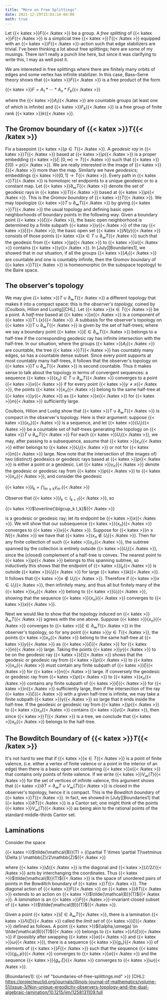 ```yaml
---
title: "More on Free Splittings"
date: 2021-12-29T15:03:14-04:00
math: true
---
```


Let {{< katex >}}$F${{< /katex >}} be a group.
A *free splitting* of {{< katex >}}$F${{< /katex >}} is a simplicial tree {{< katex >}}$T${{< /katex >}}
equipped with an {{< katex >}}$F${{< /katex >}}-action
such that edge stabilizers are trivial.
I've been thinking a lot about free splittings;
here are some of my musings.
There isn't really a punch line here,
but since it was clarifying to write this, I may as well post it.

We are interested in free splittings where there are finitely many orbits of edges
and some vertex has infinite stabilizer.
In this case, Bass–Serre theory shows that {{< katex >}}$F${{< /katex >}}
is a free product of the form

{{< katex >}}$F = A_1*\cdots*A_n*F_k${{< /katex >}}

where the {{< katex >}}$A_i${{< /katex >}} are countable groups
(at least one of which is infinite)
and {{< katex >}}$F_k${{< /katex >}} is a free group of finite rank {{< katex >}}$k${{< /katex >}}.

## The Gromov boundary of {{< katex >}}$T${{< /katex >}}

Fix a basepoint {{< katex >}}$p \in T${{< /katex >}}.
A *geodesic ray* in {{< katex >}}$T${{< /katex >}} based at {{< katex >}}$p${{< /katex >}}
is a proper embedding {{< katex >}}$\xi\colon [0,\infty) \to T${{< /katex >}}
such that {{< katex >}}$\xi(0) = p${{< /katex >}}.
We are really interested in the image of {{< katex >}}$\xi${{< /katex >}} more than the map.
Similarly we have *geodesics;* embeddings {{< katex >}}$[0,1] \to T${{< /katex >}}.
Every path in {{< katex >}}$T${{< /katex >}} is homotopic rel endpoints to a unique geodesic or to a constant map.
Let {{< katex >}}$\partial_\infty T${{< /katex >}} denote the set of geodesic rays in {{< katex >}}$T${{< /katex >}} based at {{< katex >}}$p${{< /katex >}}.
This is the *Gromov boundary* of {{< katex >}}$T${{< /katex >}}.
We may topologize {{< katex >}}$T \cup \partial_\infty T${{< /katex >}} by giving {{< katex >}}$T${{< /katex >}} the usual topology
and defining basic open neighborhoods of boundary points in the following way.
Given a boundary point {{< katex >}}$\xi${{< /katex >}}, the basic open neighborhood is determined by a finite subpath
{{< katex >}}$\gamma${{< /katex >}} of the ray {{< katex >}}$\xi${{< /katex >}};
the basic open set {{< katex >}}$N(\gamma)${{< /katex >}} consists of those points {{< katex >}}$x \in T \cup \partial_\infty T${{< /katex >}}
such that the geodesic from {{< katex >}}$p${{< /katex >}} to {{< katex >}}$x${{< /katex >}} contains {{< katex >}}$\gamma${{< /katex >}}.
In [July][Boundaries1], we showed that in our situation,
if all the groups {{< katex >}}$A_i${{< /katex >}} are countable and one is countably infinite,
then the Gromov boundary of {{< katex >}}$T${{< /katex >}} is homeomorphic (in the subspace topology) to the Baire space.

## The observer's topology

We may give {{< katex >}}$T \cup \partial_\infty T${{< /katex >}} a different topology
that makes it into a compact space:
this is the *observer's topology,* coined by [Coulbois, Hilion and Lustig][CHL].
Let {{< katex >}}$x \in T${{< /katex >}} be a point.
A *half-tree* based at {{< katex >}}$x${{< /katex >}} is a component of {{< katex >}}$T \setminus \{x\}${{< /katex >}}.
A subbasis for the observer's topology on {{< katex >}}$T \cup \partial_\infty T${{< /katex >}} 
is given by the set of half-trees;
where we say a boundary point {{< katex >}}$\xi \in \partial_\infty T${{< /katex >}} belongs to a half-tree
if the corresponding geodesic ray has infinite intersection with the half-tree.
In our situation, where the groups {{< katex >}}$A_i${{< /katex >}} are countable,
the tree {{< katex >}}$T${{< /katex >}} has countably many edges, so has a countable dense subset.
Since every point supports at most countably many half-trees,
it follows that the observer's topology on {{< katex >}}$T \cup \partial_\infty T${{< /katex >}} is second countable.
Thus it makes sense to talk about the topology in terms of convergent sequences:
a sequence {{< katex >}}$\{x_n\} \in T \cup \partial_\infty T${{< /katex >}} converges to a point {{< katex >}}$x${{< /katex >}}
if for every point {{< katex >}}$y \ne x${{< /katex >}},
the points {{< katex >}}$x_n${{< /katex >}} belong to the same half-tree at {{< katex >}}$y${{< /katex >}} as {{< katex >}}$x${{< /katex >}} for {{< katex >}}$n${{< /katex >}} sufficiently large.

Coulbois, Hilion and Lustig show that {{< katex >}}$T \cup \partial_\infty T${{< /katex >}} is compact in the observer's topology.
Here is their argument:
suppose {{< katex >}}$\{x_n\}${{< /katex >}} is a sequence,
and let {{< katex >}}$\{U_i\}${{< /katex >}} be a countable set of half-trees 
generating the topology on {{< katex >}}$T \cup \partial_\infty T${{< /katex >}}
For each {{< katex >}}$U_i${{< /katex >}}, we may, after passing to a subsequence,
assume that {{< katex >}}$x_n${{< /katex >}} either belongs to {{< katex >}}$U_i${{< /katex >}} or not for {{< katex >}}$n${{< /katex >}} large.
Now note that the intersection of (the images of) two (distinct)
geodesics or geodesic rays based at {{< katex >}}$p${{< /katex >}}
is either a point or a geodesic.
Let {{< katex >}}$\gamma_n${{< /katex >}} denote the geodesic or geodesic ray from {{< katex >}}$p${{< /katex >}} to {{< katex >}}$x_n${{< /katex >}},
and consider the geodesic

{{< katex >}}$I_k = \bigcap_{m \ge k} \gamma_m.${{< /katex >}}

Observe that {{< katex >}}$I_k \subset I_{k+1}${{< /katex >}}, so

{{< katex >}}$\overline{\bigcup_k I_k}${{< /katex >}}

is a geodesic or geodesic ray; let its endpoint be {{< katex >}}$x${{< /katex >}}.
We will show that our subsequence {{< katex >}}$\{x_n\}${{< /katex >}} converges to {{< katex >}}$x${{< /katex >}}.
Suppose for {{< katex >}}$n \ge N${{< /katex >}} we have that {{< katex >}}$x_n \notin U_i${{< /katex >}}.
Then for any finite collection of such {{< katex >}}$x_n${{< /katex >}},
the subtree spanned by the collection is entirely outside {{< katex >}}$U_i${{< /katex >}},
since the (closed) complement of a half-tree is convex.
The nearest point to {{< katex >}}$p${{< /katex >}} belongs to this spanning subtree,
so inductively this shows that the endpoint of {{< katex >}}$I_k${{< /katex >}} is outside {{< katex >}}$U_i${{< /katex >}} for large {{< katex >}}$k${{< /katex >}}.
It follows that {{< katex >}}$x \notin U_i${{< /katex >}}. 
Therefore if {{< katex >}}$x \in U_i${{< /katex >}}, then infinitely many,
and thus all but finitely many of the {{< katex >}}$x_n${{< /katex >}} belong to {{< katex >}}$U_i${{< /katex >}},
showing that the sequence {{< katex >}}$\{x_n\}${{< /katex >}} converges to {{< katex >}}$x${{< /katex >}}.

Next we would like to show that the topology induced on {{< katex >}}$\partial_\infty T${{< /katex >}}
agrees with the one above.
Suppose {{< katex >}}$\{x_n\}${{< /katex >}} converges to {{< katex >}}$\xi \in \partial_\infty T${{< /katex >}} in the observer's topology,
so for any point {{< katex >}}$y \in T${{< /katex >}},
the points {{< katex >}}$x_n${{< /katex >}} belong to the same half-tree at {{< katex >}}$y${{< /katex >}} as {{< katex >}}$\xi${{< /katex >}} for {{< katex >}}$n${{< /katex >}} large.
Taking the points {{< katex >}}$y${{< /katex >}} to be on the geodesic ray {{< katex >}}$\xi${{< /katex >}}
shows that the geodesic or geodesic ray from {{< katex >}}$p${{< /katex >}} to {{< katex >}}$x_n${{< /katex >}}
must contain any finite subpath of {{< katex >}}$\xi${{< /katex >}} for {{< katex >}}$n${{< /katex >}} large.
If conversely the geodesic or geodesic ray from {{< katex >}}$p${{< /katex >}} to {{< katex >}}$x_n${{< /katex >}}
contains any finite subpath of {{< katex >}}$\xi${{< /katex >}} for {{< katex >}}$n${{< /katex >}} sufficiently large,
then if the intersection of the ray {{< katex >}}$\xi${{< /katex >}} with a given half-tree is infinite,
we may take a finite subpath {{< katex >}}$\gamma${{< /katex >}} so large that it ends inside the half-tree.
If the geodesic or geodesic ray from {{< katex >}}$p${{< /katex >}} to {{< katex >}}$x_n${{< /katex >}} contains {{< katex >}}$\gamma${{< /katex >}},
then since {{< katex >}}$T${{< /katex >}} is a tree, we conclude that {{< katex >}}$x_n${{< /katex >}} belongs to the half-tree.

## The Bowditch Boundary of {{< katex >}}$T${{< /katex >}}

It's not hard to see that if {{< katex >}}$x \in T${{< /katex >}} is a point of finite valence,
(i.e. either a vertex of finite valence or a point in the interior of an edge)
then there is a basic open set containing {{< katex >}}$x${{< /katex >}} that contains only points of finite valence.
If we write {{< katex >}}$V_\infty(T)${{< /katex >}} for the set of vertices of infinite valence,
this argument shows that {{< katex >}}$\partial T = \partial_\infty T \cup V_\infty(T)${{< /katex >}}
is closed in the observer's topology,
hence it is compact.
This is the *Bowditch boundary* of {{< katex >}}$T${{< /katex >}}.
In fact, we showed in [July][Boundaries1] that {{< katex >}}$\partial T${{< /katex >}} is a Cantor set;
one might think of the points {{< katex >}}$V_\infty(T)${{< /katex >}} as being akin to the rational points
of the standard middle-thirds Cantor set.

## Laminations

Consider the space

{{< katex >}}$\tilde{\mathcal{B}}(T) = ((\partial T \times \partial T)\setminus \Delta )/ \mathbb{Z}/2\mathbb{Z}${{< /katex >}}

where {{< katex >}}$\Delta${{< /katex >}} is the diagonal and {{< katex >}}$\mathbb{Z}/2\mathbb{Z}${{< /katex >}} acts by interchanging the coordinates.
Thus {{< katex >}}$\tilde{\mathcal{B}}(T)${{< /katex >}} is the space of unordered pairs of points
in the Bowditch boundary of {{< katex >}}$T${{< /katex >}}.
The diagonal action of {{< katex >}}$F${{< /katex >}} on {{< katex >}}$\partial T${{< /katex >}} extends to an action on {{< katex >}}$\tilde{\mathcal{B}}(T)${{< /katex >}}.
A *lamination* is an {{< katex >}}$F${{< /katex >}}-invariant closed subset of {{< katex >}}$\tilde{\mathcal{B}}(T)${{< /katex >}}.

Given a point {{< katex >}}$\xi \in \partial_\infty T${{< /katex >}}, there is a lamination {{< katex >}}$\Lambda(\xi)${{< /katex >}}
called the *limit set* of {{< katex >}}$\xi${{< /katex >}} defined as follows.
A point {{< katex >}}$(\alpha,\omega) \in \tilde{\mathcal{B}}(T)${{< /katex >}} belongs to {{< katex >}}$\Lambda(\xi)${{< /katex >}}
if (possibly after swapping {{< katex >}}$\alpha${{< /katex >}} and {{< katex >}}$\omega${{< /katex >}}),
there is a sequence {{< katex >}}$\{g_n\}${{< /katex >}} of elements of {{< katex >}}$F${{< /katex >}}
such that the sequence {{< katex >}}$\{g_n.p\}${{< /katex >}} converges to {{< katex >}}$\alpha${{< /katex >}}
and the sequence {{< katex >}}$\{g_n.\xi\}${{< /katex >}} converges to {{< katex >}}$\omega${{< /katex >}}.

[Boundaries1]: {{< ref "boundaries-of-free-splittings.md" >}}
[CHL]: https://projecteuclid.org/journals/illinois-journal-of-mathematics/volume-51/issue-3/Non-unique-ergodicity-observers-topology-and-the-dual-algebraic-lamination/10.1215/ijm/1258131109.full
